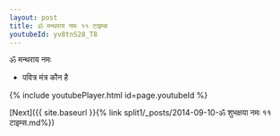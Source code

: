 ```yaml
---
layout: post
title: ॐ मन्थराय नमः ११ टाइम्स
youtubeId: yv8tnS28_T8
---
```

 
 
 ॐ मन्थराय नमः  
 
 -  पवित्र मंत्र कौन है 
 
  
 
  
 
 
 
 
 
 


{% include youtubePlayer.html id=page.youtubeId %}
 
[Next]({{ site.baseurl }}{% link  split1/_posts/2014-09-10-ॐ शुभक्षया नमः ११ टाइम्स.md%})
 
